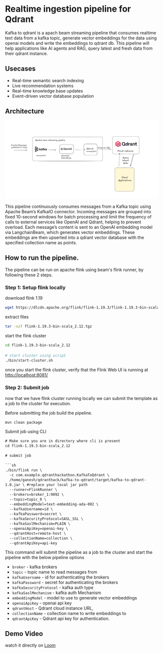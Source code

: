 # Realtime ingestion pipeline for Qdrant

Kafka to qdrant is a apach beam streaming pipeline that consumes realtime text data from a kafka topic, generate vector embeddings for the data using openai models and write the embeddings to qdrant db.
This pipeline will help applications like AI agents and RAG, query latest and fresh data from their qdrant instance.

## Usecases

- Real-time semantic search indexing
- Live recommendation systems
- Real-time knowledge base updates
- Event-driven vector database population


## Architecture

![Architecture](./arch.png)

This pipeline continuously consumes messages from a Kafka topic using Apache Beam’s KafkaIO connector.
Incoming messages are grouped into fixed 10-second windows for batch processing and limit the frequency of calls to external services like OpenAI and Qdrant, helping to prevent overload. Each message’s content is sent to an OpenAI embedding model via LangchainBeam, which generates vector embeddings. These embeddings are then upserted into a qdrant vector database with the specified collection name as points.


## How to run the pipeline.

The pipeline can be run on apache flink using beam's flink runner, by following these 2 steps.

### Step 1: Setup flink locally

download flink 1.19

```sh
wget https://dlcdn.apache.org/flink/flink-1.19.3/flink-1.19.3-bin-scala_2.12.tgz
```

extract files
```sh
tar -xzf flink-1.19.3-bin-scala_2.12.tgz
```

start the flink cluster

```sh
cd flink-1.19.3-bin-scala_2.12

# start cluster using script
./bin/start-cluster.sh
```
once you start the flink cluster, verify that the Flink Web UI is running at [http://localhost:8081/](http://localhost:8081)

### Step 2: Submit job 

now that we have flink cluster running locally we can submit the template as a job to the cluster for execution.

Before submitting the job build the pipeline.

```
mvn clean package
```

Submit job using CLI

```
# Make sure you are in directory where cli is present
cd flink-1.19.3-bin-scala_2.12

# submit job

```sh
./bin/flink run \
  -c com.example.qdranthackathon.KafkaToQdrant \
  /home/ganesh/qdranthack/kafka-to-qdrant/target/kafka-to-qdrant-1.0.jar \ #replace your local jar path
  --runner=FlinkRunner \
  --brokers=broker_1:9092 \
  --topic=topic_0 \
  --embeddingModel=text-embedding-ada-002 \
  --kafkaUsername=id \
  --kafkaPassword=secret \
  --kafkaSecurityProtocol=SASL_SSL \
  --kafkaSaslMechanism=PLAIN \
  --openaiApiKey=openai-key \
  --qdrantHost=remote-host \
  --collectionName=collection \
  --qdrantApiKey=api-key
```
This command will submit the pipeline as a job to the cluster and start the pipeline with the below pipeline options

- `broker` - kafka brokers
- `topic`  - topic name to read messages from
- `kafkaUsername` - id for authenticating the brokers
- `kafkaPassword` - secret for authenticating the brokers
- `kafkaSecurityProtocol` - kafka auth type
- `kafkaSaslMechanism` - kafka auth Mechanism
- `embeddingModel` - model to use to generate vector embeddings
- `openaiApiKey` - openai api key
- `qdrantHost` - Qdrant cloud instance URL,
- `collectionName` - collection name to write embeddings to
- `qdrantApiKey` - Qdrant api key for authentication.



## Demo Video


watch it directly on [Loom](https://www.loom.com/share/708b9a903ee3434799d86688e080fc37?sid=0e6b4d98-9133-4881-87a2-8c47a6e20294)